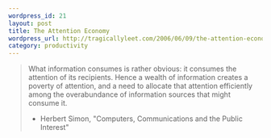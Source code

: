 ```yaml
--- 
wordpress_id: 21
layout: post
title: The Attention Economy
wordpress_url: http://tragicallyleet.com/2006/06/09/the-attention-economy/
category: productivity
---
```


> What information consumes is rather obvious: it consumes the attention of its recipients. 
> Hence a wealth of information creates a poverty of attention, and a need to allocate 
> that attention efficiently among the overabundance of information sources that might consume it.
>
> - Herbert Simon, "Computers, Communications and the Public Interest"


